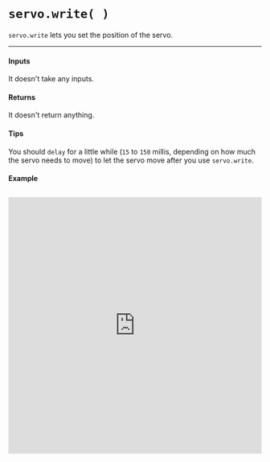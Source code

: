 # `servo.write( )`

`servo.write` lets you set the position of the servo.

***

#### Inputs
It doesn't take any inputs.

#### Returns
It doesn't return anything.

#### Tips
You should `delay` for a little while (`15` to `150` millis, depending on how much the servo needs to move) to let the servo move after you use `servo.write`.

#### Example
<iframe style="height: 510px; width: 100%; margin: 10px 0 10px;" allowTransparency="true" src="https://codebender.cc/embed/sketch:93429" frameborder="0"></iframe>
